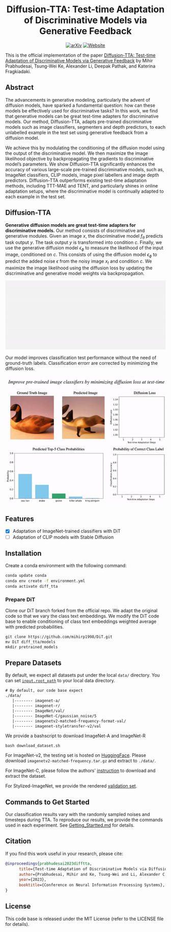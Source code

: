 <div align="center">

<!-- TITLE -->
# **Diffusion-TTA: Test-time Adaptation of Discriminative Models via Generative Feedback**

 [![arXiv](https://img.shields.io/badge/cs.LG-arXiv:2311.16102-b31b1b.svg)](https://arxiv.org/abs/2311.16102)
[![Website](https://img.shields.io/badge/🌎-Website-blue.svg)](https://diffusion-tta.github.io)
</div>

This is the official implementation of the paper [Diffusion-TTA: Test-time Adaptation of Discriminative Models via Generative Feedback](https://diffusion-tta.github.io/) by Mihir Prabhudesai, Tsung-Wei Ke, Alexander Li, Deepak Pathak, and Katerina Fragkiadaki.
<!-- DESCRIPTION -->

## Abstract

The advancements in generative modeling, particularly the advent of diffusion models, have sparked a fundamental question: how can these models be effectively used for discriminative tasks? In this work, we find that generative models can be great test-time adapters for discriminative models. Our method, Diffusion-TTA, adapts pre-trained discriminative models such as image classifiers, segmenters and depth predictors, to each unlabelled example in the test set using generative feedback from a diffusion model.

We achieve this by modulating the conditioning of the diffusion model using the output of the discriminative model. We then maximize the image likelihood objective by backpropagating the gradients to discriminative model’s parameters. We show Diffusion-TTA significantly enhances the accuracy of various large-scale pre-trained discriminative models, such as, ImageNet classifiers, CLIP models, image pixel labellers and image depth predictors. Diffusion-TTA outperforms existing test-time adaptation methods, including TTT-MAE and TENT, and particularly shines in online adaptation setups, where the discriminative model is continually adapted to each example in the test set.


## Diffusion-TTA

**Generative diffusion models are great test-time adapters for discriminative models.** Our method consists of discriminative and generative modules. Given an image $x$, the discriminative model $f_{\theta}$ predicts task output $y$. The task output $y$ is transformed into condition $c$. Finally, we use the generative diffusion model $\epsilon_{\phi}$ to measure the likelihood of the input image, conditioned on $c$. This consists of using the diffusion model $\epsilon_{\phi}$ to predict the added noise $\epsilon$ from the noisy image $x_t$ and condition $c$. We maximize the image likelihood using the diffusion loss by updating the discriminative and generative model weights via backpropagation. 


![alt text](figures/arch.gif)

Our model improves classification test performance without the need of ground-truth labels. Classification errorr are corrected by minimizing the diffusion loss.

![alt text](figures/tta_3.gif)

## Features
- [x] Adaptation of ImageNet-trained classifiers with DiT
- [ ] Adaptation of CLIP models with Stable Diffusion

## Installation 
Create a conda environment with the following command:
```bash
conda update conda
conda env create -f environment.yml
conda activate diff_tta
```

### Prepare DiT
Clone our DiT branch forked from the official repo.  We adapt the original code so that we vary the class text embeddings.  We modify the DiT code base to enable conditioning of class text embeddings weighted average with predicted probabilities.
```
git clone https://github.com/mihirp1998/DiT.git
mv DiT diff_tta/models
mkdir pretrained_models
```

## Prepare Datasets

By default, we expect all datasets put under the local `data/` directory.  You can set [`input.root_path`](https://github.com/mihirp1998/Diffusion-TTA/blob/3c1eda48d31c42f08cb2d75da36e8d18077ec7e0/diff_tta/config/config.yaml#L46) to your local data directory.
```
# By default, our code base expect
./data/
   |-------- imagenet-a/
   |-------- imagenet-r/
   |-------- ImageNet/val/
   |-------- ImageNet-C/gaussian_noise/5
   |-------- imagenetv2-matched-frequency-format-val/
   |-------- imagenet-styletransfer-v2/val
```

We provide a bashscript to download ImageNet-A and ImageNet-R
```
bash download_dataset.sh
```

For ImageNet-v2, the testing set is hosted on [HuggingFace](https://huggingface.co/datasets/vaishaal/ImageNetV2/tree/main).  Please download `imagenetv2-matched-frequency.tar.gz` and extract to `./data/`.

For ImageNet-C, please follow the authors' [instruction](https://github.com/hendrycks/robustness) to download and extract the dataset.

For Stylized-ImageNet, we provide the rendered [validation set](https://drive.google.com/drive/folders/1TFCBRkA8r5ik7uxIYIXaUbGbo1glUl5h?usp=drive_link).

## Commands to Get Started
Our classification results vary with the randomly sampled noises and timesteps during TTA.  To reproduce our results, we provide the commands used in each experiment. See [Getting_Startted.md](./GETTING_STARTED.md) for details.


## Citation

If you find this work useful in your research, please cite:

```bibtex
@inproceedings{prabhudesai2023difftta,
      title={Test-time Adaptation of Discriminative Models via Diffusion Generative Feedback},
      author={Prabhudesai, Mihir and Ke, Tsung-Wei and Li, Alexander C. and Pathak, Deepak and Fragkiadaki, Katerina},
      year={2023},
      booktitle={Conference on Neural Information Processing Systems},
}
```

## License
This code base is released under the MIT License (refer to the LICENSE file for details).
